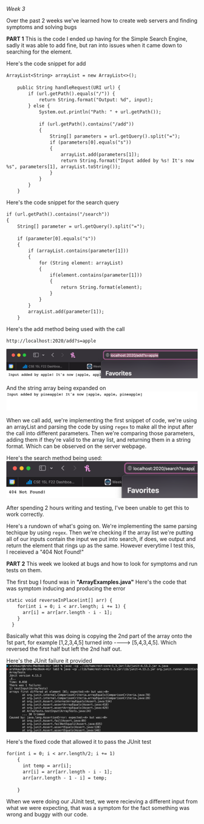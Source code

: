 _Week 3_

Over the past 2 weeks we've learned how to create web servers and finding symptoms and solving bugs

**PART 1**
This is the code I ended up having for the Simple Search Engine, sadly it was able to add fine, but ran into issues when it came down to searching for the element.

Here's the code snippet for add
```
ArrayList<String> arrayList = new ArrayList<>(); 

    public String handleRequest(URI url) {
        if (url.getPath().equals("/")) {
            return String.format("Output: %d", input);
        } else {
            System.out.println("Path: " + url.getPath());

            if (url.getPath().contains("/add"))
            {
                String[] parameters = url.getQuery().split("=");
                if (parameters[0].equals("s"))
                {
                    arrayList.add(parameters[1]);
                    return String.format("Input added by %s! It's now %s", parameters[1], arrayList.toString());
                }
            }
        }
    }
```

Here's the code snippet for the search query
```
if (url.getPath().contains("/search"))
{
    String[] parameter = url.getQuery().split("=");
    
    if (parameter[0].equals("s"))
    {
        if (arrayList.contains(parameter[1]))
        {
            for (String element: arrayList)
            {
                if(element.contains(parameter[1]))
                {
                    return String.format(element);
                }
            }
        }
        arrayList.add(parameter[1]);
    }
```

Here's the add method being used with the call
```
http://localhost:2020/add?s=apple
```
![Image](lab-images/lab3_1.png)

And the string array being expanded on
![Image](lab-images/lab3_2.png)

When we call add, we're implementing the first snippet of code, we're using an arrayList and parsing the code by using `regex` to make all the input after the call into different parameters. Then we're comparing those parameters, adding them if they're valid to the array list, and returning them in a string format. Which can be observed on the server webpage.

Here's the search method being used:
![Image](lab-images/lab3_3.png)

After spending 2 hours writing and testing, I've been unable to get this to work correctly.

Here's a rundown of what's going on. We're implementing the same parsing techique by using `regex`. Then we're checking if the array list we're putting all of our inputs contain the input we put into search, if does, we output and return the element that rings up as the same. However everytime I test this, I receieved a "404 Not Found!"

**PART 2**
This week we looked at bugs and how to look for symptoms and run tests on them.

The first bug I found was in __"ArrayExamples.java"__
Here's the code that was symptom inducing and producing the error
```
static void reverseInPlace(int[] arr) {
    for(int i = 0; i < arr.length; i += 1) {
      arr[i] = arr[arr.length - i - 1];
    }
  }
```
Basically what this was doing is copying the 2nd part of the array onto the 1st part, for example [1,2,3,4,5] turned into ----> [5,4,3,4,5]. Which reversed the first half but left the 2nd half out.

Here's the JUnit failure it provided
![Image](lab-images/lab3_4.png)

Here's the fixed code that allowed it to pass the JUnit test
```
for(int i = 0; i < arr.length/2; i += 1)
    {
      int temp = arr[i];
      arr[i] = arr[arr.length - i - 1];
      arr[arr.length - 1 - i] = temp; 

    }
```
When we were doing our JUnit test, we were recieving a different input from what we were expecting, that was a symptom for the fact something was wrong and buggy with our code. 









